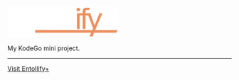 <img alt="Enrollify+" title="Enrollify+" src="assets/enrollify-white.png" width="250px"/>
<p>My KodeGo mini project.</p>
<hr/>
<a href="https://arjeusman.github.io/enrollify-plus/signin.html">Visit Entollify+</a>
